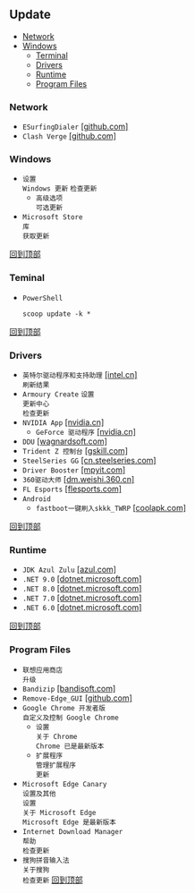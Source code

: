 ## Update
- [Network](#network)
- [Windows](#windows)
  - [Terminal](#teminal)
  - [Drivers](#drivers)
  - [Runtime](#runtime)
  - [Program Files](#program-files)
### Network
* `ESurfingDialer` [[github.com]](https://github.com/Rsplwe/ESurfingDialer/releases)
* `Clash Verge` [[github.com]](https://github.com/clash-verge-rev/clash-verge-rev/releases)
### Windows 
* `设置`  
`Windows 更新` `检查更新`
  * `高级选项`  
`可选更新`
* `Microsoft Store`  
`库`  
`获取更新`

[回到顶部](#update)
### Teminal
* `PowerShell`
  ```
  scoop update -k *
  ```

[回到顶部](#update)
### Drivers
* `英特尔驱动程序和支持助理` [[intel.cn]](https://www.intel.cn/content/www/cn/zh/support/intel-driver-support-assistant.html)  
`刷新结果`
* `Armoury Create` 
`设置`  
`更新中心`  
`检查更新`
* `NVIDIA App` [[nvidia.cn]](https://www.nvidia.cn/software/nvidia-app/)
  * `GeForce 驱动程序` [[nvidia.cn]](https://www.nvidia.cn/geforce/drivers/)
* `DDU` [[wagnardsoft.com]](https://www.wagnardsoft.com/display-driver-uninstaller-DDU)
* `Trident Z 控制台` [[gskill.com]](https://www.gskill.com/cn/download/1502180912/1551690847/Trident-Z-Z5-Ripjaws-M5-RGB-%E7%B3%BB%E5%88%97-%E5%B9%BB%E5%85%89%E6%88%9F-%E7%84%B0%E5%85%89%E6%88%9F-%E7%9A%87%E5%AE%B6%E6%88%9F-%E7%9A%87%E5%AE%B6%E6%88%9F-%E5%B0%8A%E7%88%B5%E7%89%88-%E5%B9%BB%E9%94%8B%E6%88%9F-%E7%84%B0%E9%94%8B%E6%88%9F-%E7%84%B0%E5%88%83)
* `SteelSeries GG` [[cn.steelseries.com]](https://cn.steelseries.com/gg)
* `Driver Booster` [[mpyit.com]](https://mpyit.com/driverbooster11.html)
* `360驱动大师` [[dm.weishi.360.cn]](https://dm.weishi.360.cn/home.html)
* `FL Esports` [[flesports.com]](http://www.flesports.com/down/)
* `Android`
  * `fastboot一键刷入skkk_TWRP` [[coolapk.com]](https://www.coolapk.com/feed/53094534?shareKey=ODFjOTc3NDRlZDliNjY1ZTIzMzM)

[回到顶部](#update)
### Runtime
* `JDK Azul Zulu` [[azul.com]](https://www.azul.com/downloads/?os=windows&architecture=x86-64-bit&package=jdk#zulu)
* `.NET 9.0` [[dotnet.microsoft.com]](https://dotnet.microsoft.com/zh-cn/download/dotnet/9.0)
* `.NET 8.0` [[dotnet.microsoft.com]](https://dotnet.microsoft.com/zh-cn/download/dotnet/8.0)
* `.NET 7.0` [[dotnet.microsoft.com]](https://dotnet.microsoft.com/zh-cn/download/dotnet/7.0)
* `.NET 6.0` [[dotnet.microsoft.com]](https://dotnet.microsoft.com/zh-cn/download/dotnet/6.0)

[回到顶部](#update)
### Program Files
* `联想应用商店`  
`升级`
* `Bandizip` [[bandisoft.com]](https://www.bandisoft.com/bandizip/)
* `Remove-Edge_GUI` [[github.com]](https://github.com/ShadowWhisperer/Remove-MS-Edge)
* `Google Chrome 开发者版`  
`自定义及控制 Google Chrome`  
  * `设置`  
`关于 Chrome`  
`Chrome 已是最新版本`
  * `扩展程序`  
`管理扩展程序`  
`更新`
* `Microsoft Edge Canary`  
`设置及其他`  
`设置`  
`关于 Microsoft Edge`  
`Microsoft Edge 是最新版本`
* `Internet Download Manager`  
`帮助`  
`检查更新`
* `搜狗拼音输入法`  
`关于搜狗`  
`检查更新`
[回到顶部](#update)